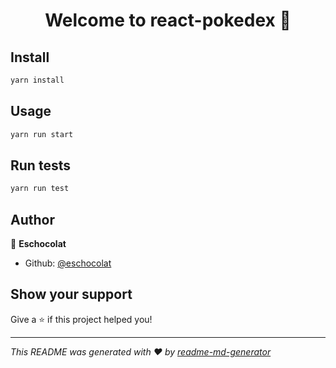 <h1 align="center">Welcome to react-pokedex 👋</h1>

## Install

```sh
yarn install
```

## Usage

```sh
yarn run start
```

## Run tests

```sh
yarn run test
```

## Author

👤 **Eschocolat**

* Github: [@eschocolat](https://github.com/eschocolat)

## Show your support

Give a ⭐️ if this project helped you!

***
_This README was generated with ❤️ by [readme-md-generator](https://github.com/kefranabg/readme-md-generator)_
